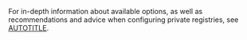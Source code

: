 For in-depth information about available options, as well as recommendations and advice when configuring private registries, see [AUTOTITLE](/code-security/dependabot/working-with-dependabot/guidance-for-the-configuration-of-private-registries-for-dependabot).
